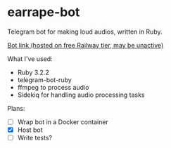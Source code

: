 # earrape-bot

Telegram bot for making loud audios, written in Ruby.

[Bot link (hosted on free Railway tier, may be unactive)](https://t.me/earrapemaker_bot)

What I've used:

- Ruby 3.2.2
- telegram-bot-ruby
- ffmpeg to process audio
- Sidekiq for handling audio processing tasks

Plans:
- [ ] Wrap bot in a Docker container
- [x] Host bot
- [ ] Write tests?

